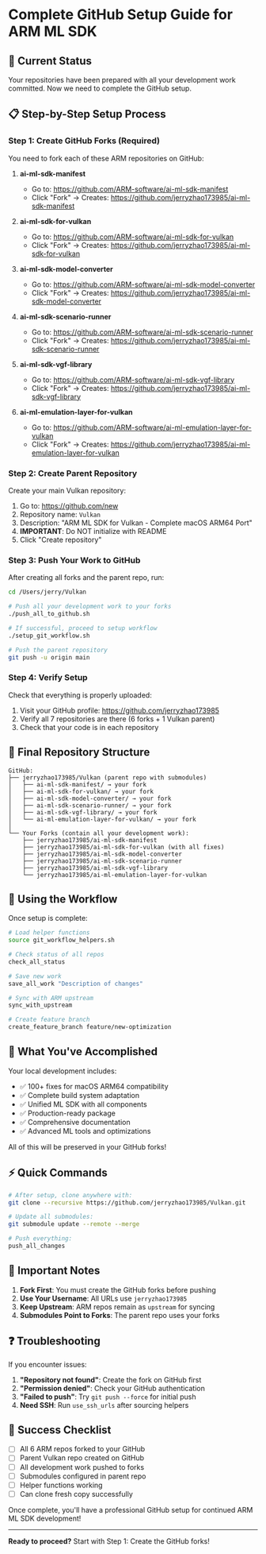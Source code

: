 # Complete GitHub Setup Guide for ARM ML SDK

## 🎯 Current Status

Your repositories have been prepared with all your development work committed. Now we need to complete the GitHub setup.

## 📋 Step-by-Step Setup Process

### Step 1: Create GitHub Forks (Required)

You need to fork each of these ARM repositories on GitHub:

1. **ai-ml-sdk-manifest**
   - Go to: https://github.com/ARM-software/ai-ml-sdk-manifest
   - Click "Fork" → Creates: https://github.com/jerryzhao173985/ai-ml-sdk-manifest

2. **ai-ml-sdk-for-vulkan**
   - Go to: https://github.com/ARM-software/ai-ml-sdk-for-vulkan
   - Click "Fork" → Creates: https://github.com/jerryzhao173985/ai-ml-sdk-for-vulkan

3. **ai-ml-sdk-model-converter**
   - Go to: https://github.com/ARM-software/ai-ml-sdk-model-converter
   - Click "Fork" → Creates: https://github.com/jerryzhao173985/ai-ml-sdk-model-converter

4. **ai-ml-sdk-scenario-runner**
   - Go to: https://github.com/ARM-software/ai-ml-sdk-scenario-runner
   - Click "Fork" → Creates: https://github.com/jerryzhao173985/ai-ml-sdk-scenario-runner

5. **ai-ml-sdk-vgf-library**
   - Go to: https://github.com/ARM-software/ai-ml-sdk-vgf-library
   - Click "Fork" → Creates: https://github.com/jerryzhao173985/ai-ml-sdk-vgf-library

6. **ai-ml-emulation-layer-for-vulkan**
   - Go to: https://github.com/ARM-software/ai-ml-emulation-layer-for-vulkan
   - Click "Fork" → Creates: https://github.com/jerryzhao173985/ai-ml-emulation-layer-for-vulkan

### Step 2: Create Parent Repository

Create your main Vulkan repository:

1. Go to: https://github.com/new
2. Repository name: `Vulkan`
3. Description: "ARM ML SDK for Vulkan - Complete macOS ARM64 Port"
4. **IMPORTANT**: Do NOT initialize with README
5. Click "Create repository"

### Step 3: Push Your Work to GitHub

After creating all forks and the parent repo, run:

```bash
cd /Users/jerry/Vulkan

# Push all your development work to your forks
./push_all_to_github.sh

# If successful, proceed to setup workflow
./setup_git_workflow.sh

# Push the parent repository
git push -u origin main
```

### Step 4: Verify Setup

Check that everything is properly uploaded:

1. Visit your GitHub profile: https://github.com/jerryzhao173985
2. Verify all 7 repositories are there (6 forks + 1 Vulkan parent)
3. Check that your code is in each repository

## 📂 Final Repository Structure

```
GitHub:
├── jerryzhao173985/Vulkan (parent repo with submodules)
│   ├── ai-ml-sdk-manifest/ → your fork
│   ├── ai-ml-sdk-for-vulkan/ → your fork
│   ├── ai-ml-sdk-model-converter/ → your fork
│   ├── ai-ml-sdk-scenario-runner/ → your fork
│   ├── ai-ml-sdk-vgf-library/ → your fork
│   └── ai-ml-emulation-layer-for-vulkan/ → your fork
│
└── Your Forks (contain all your development work):
    ├── jerryzhao173985/ai-ml-sdk-manifest
    ├── jerryzhao173985/ai-ml-sdk-for-vulkan (with all fixes)
    ├── jerryzhao173985/ai-ml-sdk-model-converter
    ├── jerryzhao173985/ai-ml-sdk-scenario-runner
    ├── jerryzhao173985/ai-ml-sdk-vgf-library
    └── jerryzhao173985/ai-ml-emulation-layer-for-vulkan
```

## 🔧 Using the Workflow

Once setup is complete:

```bash
# Load helper functions
source git_workflow_helpers.sh

# Check status of all repos
check_all_status

# Save new work
save_all_work "Description of changes"

# Sync with ARM upstream
sync_with_upstream

# Create feature branch
create_feature_branch feature/new-optimization
```

## 🚀 What You've Accomplished

Your local development includes:
- ✅ 100+ fixes for macOS ARM64 compatibility
- ✅ Complete build system adaptation
- ✅ Unified ML SDK with all components
- ✅ Production-ready package
- ✅ Comprehensive documentation
- ✅ Advanced ML tools and optimizations

All of this will be preserved in your GitHub forks!

## ⚡ Quick Commands

```bash
# After setup, clone anywhere with:
git clone --recursive https://github.com/jerryzhao173985/Vulkan.git

# Update all submodules:
git submodule update --remote --merge

# Push everything:
push_all_changes
```

## 📝 Important Notes

1. **Fork First**: You must create the GitHub forks before pushing
2. **Use Your Username**: All URLs use `jerryzhao173985`
3. **Keep Upstream**: ARM repos remain as `upstream` for syncing
4. **Submodules Point to Forks**: The parent repo uses your forks

## ❓ Troubleshooting

If you encounter issues:

1. **"Repository not found"**: Create the fork on GitHub first
2. **"Permission denied"**: Check your GitHub authentication
3. **"Failed to push"**: Try `git push --force` for initial push
4. **Need SSH**: Run `use_ssh_urls` after sourcing helpers

## 🎉 Success Checklist

- [ ] All 6 ARM repos forked to your GitHub
- [ ] Parent Vulkan repo created on GitHub
- [ ] All development work pushed to forks
- [ ] Submodules configured in parent repo
- [ ] Helper functions working
- [ ] Can clone fresh copy successfully

Once complete, you'll have a professional GitHub setup for continued ARM ML SDK development!

---

**Ready to proceed?** Start with Step 1: Create the GitHub forks!
